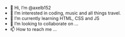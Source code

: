- 👋 Hi, I’m @axelb152
- 👀 I’m interested in coding, music and all things travel.
- 🌱 I’m currently learning HTML, CSS and JS
- 💞️ I’m looking to collaborate on ...
- 📫 How to reach me ...

<!---
axelb152/axelb152 is a ✨ special ✨ repository because its `README.md` (this file) appears on your GitHub profile.
You can click the Preview link to take a look at your changes.
--->
